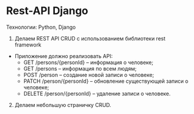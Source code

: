 # Rest-API Django
Технологии: Python, Django
1) Делаем REST API CRUD  с использованием библиотеки rest framework 
  * Приложение должно реализовать API:
    * GET /persons/{personId} – информация о человеке;
    * GET /persons – информация по всем людям;
    * POST /person – создание новой записи о человеке;
    * PATCH /person/{personId} – обновление существующей записи о человеке;
    * DELETE /person/{personId} – удаление записи о человеке.
2) Делаем небольшую страничку CRUD.
